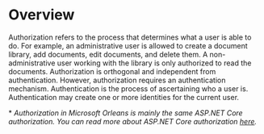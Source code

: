 # Overview

Authorization refers to the process that determines what a user is able to do. For example, an administrative user is allowed to create a document library, add documents, edit documents, and delete them. A non-administrative user working with the library is only authorized to read the documents.
Authorization is orthogonal and independent from authentication. However, authorization requires an authentication mechanism. Authentication is the process of ascertaining who a user is. Authentication may create one or more identities for the current user.

\* *Authorization in Microsoft Orleans is mainly the same ASP.NET Core authorization. You can read more about ASP.NET Core authorization [here](https://docs.microsoft.com/en-us/aspnet/core/security/authorization/introduction?view=aspnetcore-2.1).*